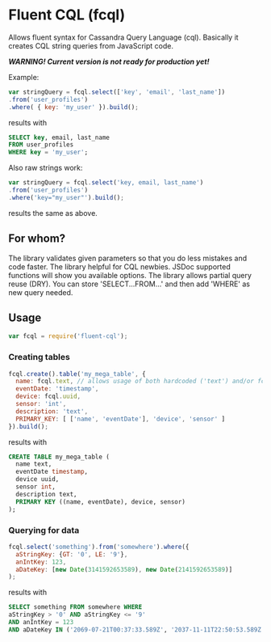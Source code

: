 Fluent CQL (fcql)
====

Allows fluent syntax for Cassandra Query Language (cql). Basically it creates CQL string queries from JavaScript code.

***WARNING! Current version is not ready for production yet!***

Example:
```js
var stringQuery = fcql.select(['key', 'email', 'last_name'])
.from('user_profiles')
.where( { key: 'my_user' }).build();
```
results with
```sql
SELECT key, email, last_name
FROM user_profiles
WHERE key = 'my_user';
```

Also raw strings work:
```js
var stringQuery = fcql.select('key, email, last_name')
.from('user_profiles')
.where('key="my_user"').build();
```
results the same as above.

## For whom?
The library validates given parameters so that you do less mistakes and code faster.
The library helpful for CQL newbies. JSDoc supported functions will show you available options.
The library allows partial query reuse (DRY). You can store 'SELECT...FROM...' and then add 'WHERE' as new query needed.

## Usage
```js
var fcql = require('fluent-cql');
```
### Creating tables
```js
fcql.create().table('my_mega_table', {
  name: fcql.text, // allows usage of both hardcoded ('text') and/or fcql-provided CQL types
  eventDate: 'timestamp',
  device: fcql.uuid,
  sensor: 'int',
  description: 'text',
  PRIMARY_KEY: [ ['name', 'eventDate'], 'device', 'sensor' ]
}).build();
```
results with
```sql
CREATE TABLE my_mega_table (
  name text,
  eventDate timestamp,
  device uuid,
  sensor int,
  description text,
  PRIMARY KEY ((name, eventDate), device, sensor)
);
```
### Querying for data
```js
fcql.select('something').from('somewhere').where({
  aStringKey: {GT: '0', LE: '9'},
  anIntKey: 123,
  aDateKey: [new Date(3141592653589), new Date(2141592653589)]
);
```
results with
```sql
SELECT something FROM somewhere WHERE 
aStringKey > '0' AND aStringKey <= '9' 
AND anIntKey = 123 
AND aDateKey IN ('2069-07-21T00:37:33.589Z', '2037-11-11T22:50:53.589Z');
```
